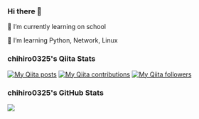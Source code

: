 ### Hi there 👋

<!--
**chihiro0325/chihiro0325** is a ✨ _special_ ✨ repository because its `README.md` (this file) appears on your GitHub profile.

Here are some ideas to get you started:

- 👯 I’m looking to collaborate on ...
- 🤔 I’m looking for help with ...
- 💬 Ask me about ...
- 📫 How to reach me: ...
- 😄 Pronouns: ...
- ⚡ Fun fact: ...
-->

<p> 🔭 I’m currently learning on school</p>
<p> 🌱 I’m learning Python, Network, Linux </p>

### chihiro0325's Qiita Stats
[![My Qiita posts](https://qiita-badge.apiapi.app/s/mainichinemui/posts.svg)](http://qiita.com/mainichinemui)
[![My Qiita contributions](https://qiita-badge.apiapi.app/s/mainichinemui/contributions.svg)](http://qiita.com/mainichinemui)
[![My Qiita followers](https://qiita-badge.apiapi.app/s/mainichinemui/followers.svg)](http://qiita.com/mainichinemui)

### chihiro0325's GitHub Stats
<a href="https://github.com/anuraghazra/github-readme-stats">
  <img align="left" src="https://github-readme-stats.vercel.app/api?username=chihiro0325&show_icons=true&theme=gruvbox" />
</a>
